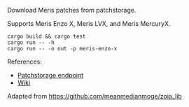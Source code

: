 Download Meris patches from patchstorage.

Supports Meris Enzo X, Meris LVX, and Meris MercuryX.

```shell
cargo build && cargo test
cargo run -- -h
cargo run -- -o out -p meris-enzo-x
```

References:
* [Patchstorage endpoint](https://patchstorage.com/docs/api/beta/)
* [Wiki](https://github.com/patchstorage/patchstorage-docs/wiki)

Adapted from https://github.com/meanmedianmoge/zoia_lib
